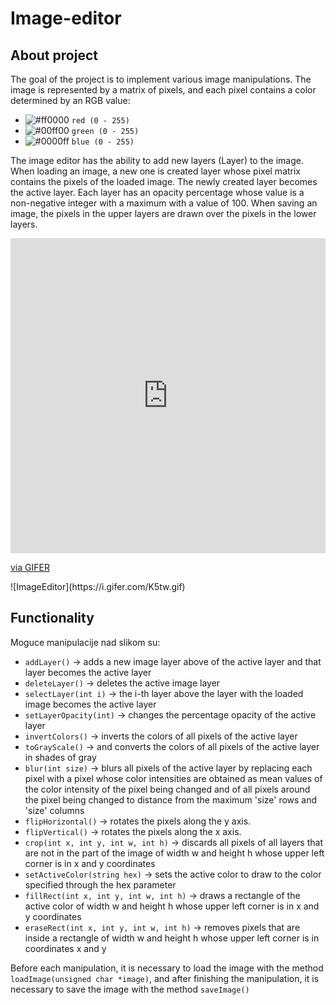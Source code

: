 # Image-editor

## About project

The goal of the project is to implement various image manipulations. The image is represented by a matrix of pixels, and each pixel contains a color determined by an RGB value:

- ![#ff0000](https://placehold.co/15x15/f03c15/f03c15.png) `red (0 - 255)`
- ![#00ff00](https://placehold.co/15x15/c5f015/c5f015.png) `green (0 - 255)`
- ![#0000ff](https://placehold.co/15x15/1589F0/1589F0.png) `blue (0 - 255)`

The image editor has the ability to add new layers (Layer) to the image. When loading an image, a new one is created
layer whose pixel matrix contains the pixels of the loaded image. The newly created layer becomes the active layer. Each layer has an opacity percentage whose value is a non-negative integer with a maximum
with a value of 100. When saving an image, the pixels in the upper layers are drawn over the pixels in the lower
layers.

<div style="padding-top:100.000%;position:relative;"><iframe src="https://gifer.com/embed/K5tw" width="100%" height="100%" style='position:absolute;top:0;left:0;' frameBorder="0" allowFullScreen></iframe></div><p><a href="https://gifer.com">via GIFER</a></p>
![ImageEditor](https://i.gifer.com/K5tw.gif)

## Functionality

Moguce manipulacije nad slikom su:
- `addLayer()` -> adds a new image layer above of the active layer and that layer becomes the active layer
- `deleteLayer()` -> deletes the active image layer
- `selectLayer(int i)` -> the i-th layer above the layer with the loaded image becomes the active layer
- `setLayerOpacity(int)` -> changes the percentage opacity of the active layer
- `invertColors()` -> inverts the colors of all pixels of the active layer
- `toGrayScale()` -> and converts the colors of all pixels of the active layer in shades of gray
- `blur(int size)` -> blurs all pixels of the active layer by replacing each pixel with a pixel whose color intensities are obtained as mean values
of the color intensity of the pixel being changed and of all pixels around the pixel being changed to distance from the maximum 'size' rows and 'size' columns
- `flipHorizontal()` -> rotates the pixels along the y axis.
- `flipVertical()` -> rotates the pixels along the x axis.
- `crop(int x, int y, int w, int h)` -> discards all pixels of all layers that are not in the part of the image of width w and height h whose upper left corner is in x and y coordinates
- `setActiveColor(string hex)` -> sets the active color to draw to the color specified through the hex parameter
- `fillRect(int x, int y, int w, int h)` -> draws a rectangle of the active color of width w and height h whose upper left corner is in x and y coordinates
- `eraseRect(int x, int y, int w, int h)` -> removes pixels that are inside a rectangle of width w and height h whose upper left corner is in coordinates x and y

Before each manipulation, it is necessary to load the image with the method `loadImage(unsigned char *image)`, and after finishing the manipulation, it is necessary to save the image with the method `saveImage()`
